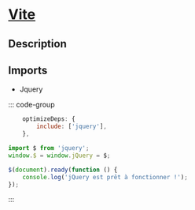 # [Vite](readme.md)

## Description

## Imports

* Jquery

::: code-group

```js [vite.config.js]
    optimizeDeps: {
        include: ['jquery'],
    },
```

```js [ressources.js.app.js]
import $ from 'jquery';
window.$ = window.jQuery = $;

$(document).ready(function () {
    console.log('jQuery est prêt à fonctionner !');
});
```

:::

